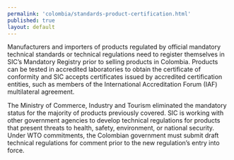 ```yaml
--- 
permalink: 'colombia/standards-product-certification.html' 
published: true 
layout: default
---
```

<div id="standards-product-certification">
Manufacturers and importers of products regulated by official mandatory technical standards or technical regulations need to register themselves in SIC’s Mandatory Registry prior to selling products in Colombia. Products can be tested in accredited laboratories to obtain the certificate of conformity and SIC accepts certificates issued by accredited certification entities, such as members of the International Accreditation Forum (IAF) multilateral agreement.

The Ministry of Commerce, Industry and Tourism eliminated the mandatory status for the majority of products previously covered. SIC is working with other government agencies to develop technical regulations for products that present threats to health, safety, environment, or national security. Under WTO commitments, the Colombian government must submit draft technical regulations for comment prior to the new regulation’s entry into force.
</div>
